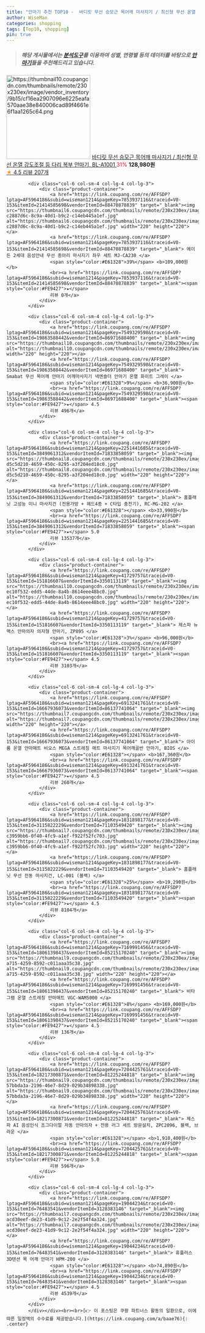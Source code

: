 ```yaml
---
title: "안마기 추천 TOP10 -  바디릿 무선 승모근 목어깨 마사지기 / 최신형 무선 온열 강도조절 등 다리 복부 안마기, BL-A1001 "
author: WiseMan
categories: shopping
tags: [Top10, shopping]
pin: true
---
```


> ##### 해당 게시물에서는 [**분석도구**](https://itemscout.io/)를 이용하여 **성별**, **연령별** 등의 데이터를 바탕으로 [**안마기**](https://link.coupang.com/a/baae76)들을 추천해드리고 있습니다.
<div class="container"><div class="row">
            <div class="col-6 col-sm-4 col-lg-4 col-lg-3">
                <div class="product-container">
                    <a href="https://link.coupang.com/re/AFFSDP?lptag=AF5964186&subid=wiseman1214&pageKey=7655604119&traceid=V0-153&itemId=20381296048&vendorItemId=87464627907" target="_blank"><img src="https://thumbnail10.coupangcdn.com/thumbnails/remote/230x230ex/image/vendor_inventory/9b15/cf16ea2907096e6225eafa570aae38e840006cad89f4661e6f1aa1265c64.png" alt="https://thumbnail10.coupangcdn.com/thumbnails/remote/230x230ex/image/vendor_inventory/9b15/cf16ea2907096e6225eafa570aae38e840006cad89f4661e6f1aa1265c64.png" width="220" height="220"></a>
                    <a href="https://link.coupang.com/re/AFFSDP?lptag=AF5964186&subid=wiseman1214&pageKey=7655604119&traceid=V0-153&itemId=20381296048&vendorItemId=87464627907" target="_blank"> 바디릿 무선 승모근 목어깨 마사지기 / 최신형 무선 온열 강도조절 등 다리 복부 안마기, BL-A1001 </a>
                    <span style="color:#E61328">31%</span> <b>128,980원</b>
                    <br><a href="https://link.coupang.com/re/AFFSDP?lptag=AF5964186&subid=wiseman1214&pageKey=7655604119&traceid=V0-153&itemId=20381296048&vendorItemId=87464627907" target="_blank"><span style="color:#FE9427">★</span> 4.5
                    리뷰 207개</a>
                </div>
            </div>
            
            <div class="col-6 col-sm-4 col-lg-4 col-lg-3">
                <div class="product-container">
                    <a href="https://link.coupang.com/re/AFFSDP?lptag=AF5964186&subid=wiseman1214&pageKey=7853937116&traceid=V0-153&itemId=21414585698&vendorItemId=88470878839" target="_blank"><img src="https://thumbnail6.coupangcdn.com/thumbnails/remote/230x230ex/image/retail/images/4260529316341411-c2887d6c-8c9a-40d1-b9c2-c14eb445a1ef.jpg" alt="https://thumbnail6.coupangcdn.com/thumbnails/remote/230x230ex/image/retail/images/4260529316341411-c2887d6c-8c9a-40d1-b9c2-c14eb445a1ef.jpg" width="220" height="220"></a>
                    <a href="https://link.coupang.com/re/AFFSDP?lptag=AF5964186&subid=wiseman1214&pageKey=7853937116&traceid=V0-153&itemId=21414585698&vendorItemId=88470878839" target="_blank"> 에이든 2세대 음성안내 무선 종아리 마사지기 좌우 세트 MJ-CA230 </a>
                    <span style="color:#E61328">39%</span> <b>109,000원</b>
                    <br><a href="https://link.coupang.com/re/AFFSDP?lptag=AF5964186&subid=wiseman1214&pageKey=7853937116&traceid=V0-153&itemId=21414585698&vendorItemId=88470878839" target="_blank"><span style="color:#FE9427">★</span> 
                    리뷰 0개</a>
                </div>
            </div>
            
            <div class="col-6 col-sm-4 col-lg-4 col-lg-3">
                <div class="product-container">
                    <a href="https://link.coupang.com/re/AFFSDP?lptag=AF5964186&subid=wiseman1214&pageKey=7549329598&traceid=V0-153&itemId=19863588442&vendorItemId=86971688400" target="_blank"><img src="https://thumbnail10.coupangcdn.com/thumbnails/remote/230x230ex/image/vendor_inventory/13e7/98fe126177f7ded2f4fd8bb3c80fa5d5f75b390a8dabf00fdf22685fd60b.jpg" alt="https://thumbnail10.coupangcdn.com/thumbnails/remote/230x230ex/image/vendor_inventory/13e7/98fe126177f7ded2f4fd8bb3c80fa5d5f75b390a8dabf00fdf22685fd60b.jpg" width="220" height="220"></a>
                    <a href="https://link.coupang.com/re/AFFSDP?lptag=AF5964186&subid=wiseman1214&pageKey=7549329598&traceid=V0-153&itemId=19863588442&vendorItemId=86971688400" target="_blank"> Smabat 무선 목어깨 안마기 어깨마사지기 넥엔숄더 안마기 온열 화이트 그레이 </a>
                    <span style="color:#E61328">9%</span> <b>36,900원</b>
                    <br><a href="https://link.coupang.com/re/AFFSDP?lptag=AF5964186&subid=wiseman1214&pageKey=7549329598&traceid=V0-153&itemId=19863588442&vendorItemId=86971688400" target="_blank"><span style="color:#FE9427">★</span> 4.5
                    리뷰 496개</a>
                </div>
            </div>
            
            <div class="col-6 col-sm-4 col-lg-4 col-lg-3">
                <div class="product-container">
                    <a href="https://link.coupang.com/re/AFFSDP?lptag=AF5964186&subid=wiseman1214&pageKey=2251441685&traceid=V0-153&itemId=3849061312&vendorItemId=71833858059" target="_blank"><img src="https://thumbnail8.coupangcdn.com/thumbnails/remote/230x230ex/image/retail/images/97468356623095-d5c5d210-4659-450c-8295-a3f204ed18c0.jpg" alt="https://thumbnail8.coupangcdn.com/thumbnails/remote/230x230ex/image/retail/images/97468356623095-d5c5d210-4659-450c-8295-a3f204ed18c0.jpg" width="220" height="220"></a>
                    <a href="https://link.coupang.com/re/AFFSDP?lptag=AF5964186&subid=wiseman1214&pageKey=2251441685&traceid=V0-153&itemId=3849061312&vendorItemId=71833858059" target="_blank"> 홈플래닛 고성능 미니 마사지건 (전용가방 + 헤드4종 + C타입 충전기), RC-MG-202 </a>
                    <span style="color:#E61328"></span> <b>33,990원</b>
                    <br><a href="https://link.coupang.com/re/AFFSDP?lptag=AF5964186&subid=wiseman1214&pageKey=2251441685&traceid=V0-153&itemId=3849061312&vendorItemId=71833858059" target="_blank"><span style="color:#FE9427">★</span> 5.0
                    리뷰 13537개</a>
                </div>
            </div>
            
            <div class="col-6 col-sm-4 col-lg-4 col-lg-3">
                <div class="product-container">
                    <a href="https://link.coupang.com/re/AFFSDP?lptag=AF5964186&subid=wiseman1214&pageKey=41729757&traceid=V0-153&itemId=151816607&vendorItemId=3350113119" target="_blank"><img src="https://thumbnail10.coupangcdn.com/thumbnails/remote/230x230ex/image/retail/images/1679091962306867-ec10f532-edd5-44de-8a4b-8614eee48bc0.jpg" alt="https://thumbnail10.coupangcdn.com/thumbnails/remote/230x230ex/image/retail/images/1679091962306867-ec10f532-edd5-44de-8a4b-8614eee48bc0.jpg" width="220" height="220"></a>
                    <a href="https://link.coupang.com/re/AFFSDP?lptag=AF5964186&subid=wiseman1214&pageKey=41729757&traceid=V0-153&itemId=151816607&vendorItemId=3350113119" target="_blank"> 제스파 뉴 맥스 안마의자 의자형 안마기, ZP895 </a>
                    <span style="color:#E61328">3%</span> <b>96,000원</b>
                    <br><a href="https://link.coupang.com/re/AFFSDP?lptag=AF5964186&subid=wiseman1214&pageKey=41729757&traceid=V0-153&itemId=151816607&vendorItemId=3350113119" target="_blank"><span style="color:#FE9427">★</span> 4.5
                    리뷰 3103개</a>
                </div>
            </div>
            
            <div class="col-6 col-sm-4 col-lg-4 col-lg-3">
                <div class="product-container">
                    <a href="https://link.coupang.com/re/AFFSDP?lptag=AF5964186&subid=wiseman1214&pageKey=6913241761&traceid=V0-153&itemId=16667936073&vendorItemId=86137741064" target="_blank"><img src="https://thumbnail7.coupangcdn.com/thumbnails/remote/230x230ex/image/vendor_inventory/f6b5/265e7c94a337337aee54249ab28daf9120b1ea5586b4bb3e5003f379d1dd.jpg" alt="https://thumbnail7.coupangcdn.com/thumbnails/remote/230x230ex/image/vendor_inventory/f6b5/265e7c94a337337aee54249ab28daf9120b1ea5586b4bb3e5003f379d1dd.jpg" width="220" height="220"></a>
                    <a href="https://link.coupang.com/re/AFFSDP?lptag=AF5964186&subid=wiseman1214&pageKey=6913241761&traceid=V0-153&itemId=16667936073&vendorItemId=86137741064" target="_blank"> 아이룸 온열 안마매트 비오스 MEGA 스트레칭 매트 마사지기 목어깨골반 안마기, BIOS </a>
                    <span style="color:#E61328"></span> <b>167,360원</b>
                    <br><a href="https://link.coupang.com/re/AFFSDP?lptag=AF5964186&subid=wiseman1214&pageKey=6913241761&traceid=V0-153&itemId=16667936073&vendorItemId=86137741064" target="_blank"><span style="color:#FE9427">★</span> 4.5
                    리뷰 260개</a>
                </div>
            </div>
            
            <div class="col-6 col-sm-4 col-lg-4 col-lg-3">
                <div class="product-container">
                    <a href="https://link.coupang.com/re/AFFSDP?lptag=AF5964186&subid=wiseman1214&pageKey=1831898177&traceid=V0-153&itemId=3115822229&vendorItemId=71103549420" target="_blank"><img src="https://thumbnail7.coupangcdn.com/thumbnails/remote/230x230ex/image/retail/images/6848465164324956-c3959bb6-0f40-4fc9-a1ef-f922f52fc703.jpg" alt="https://thumbnail7.coupangcdn.com/thumbnails/remote/230x230ex/image/retail/images/6848465164324956-c3959bb6-0f40-4fc9-a1ef-f922f52fc703.jpg" width="220" height="220"></a>
                    <a href="https://link.coupang.com/re/AFFSDP?lptag=AF5964186&subid=wiseman1214&pageKey=1831898177&traceid=V0-153&itemId=3115822229&vendorItemId=71103549420" target="_blank"> 홈플래닛 무선 전동 마사지건, LC-001 (블랙) </a>
                    <span style="color:#E61328">25%</span> <b>19,290원</b>
                    <br><a href="https://link.coupang.com/re/AFFSDP?lptag=AF5964186&subid=wiseman1214&pageKey=1831898177&traceid=V0-153&itemId=3115822229&vendorItemId=71103549420" target="_blank"><span style="color:#FE9427">★</span> 4.5
                    리뷰 8104개</a>
                </div>
            </div>
            
            <div class="col-6 col-sm-4 col-lg-4 col-lg-3">
                <div class="product-container">
                    <a href="https://link.coupang.com/re/AFFSDP?lptag=AF5964186&subid=wiseman1214&pageKey=7169991456&traceid=V0-153&itemId=18061398437&vendorItemId=85215170240" target="_blank"><img src="https://thumbnail9.coupangcdn.com/thumbnails/remote/230x230ex/image/retail/images/2023/02/28/18/8/8f45010f-a715-4259-8592-c011aaa35c38.jpg" alt="https://thumbnail9.coupangcdn.com/thumbnails/remote/230x230ex/image/retail/images/2023/02/28/18/8/8f45010f-a715-4259-8592-c011aaa35c38.jpg" width="220" height="220"></a>
                    <a href="https://link.coupang.com/re/AFFSDP?lptag=AF5964186&subid=wiseman1214&pageKey=7169991456&traceid=V0-153&itemId=18061398437&vendorItemId=85215170240" target="_blank"> 비타그램 온열 스트레칭 안마매트 VGC-WAM5000 </a>
                    <span style="color:#E61328">8%</span> <b>169,000원</b>
                    <br><a href="https://link.coupang.com/re/AFFSDP?lptag=AF5964186&subid=wiseman1214&pageKey=7169991456&traceid=V0-153&itemId=18061398437&vendorItemId=85215170240" target="_blank"><span style="color:#FE9427">★</span> 4.5
                    리뷰 136개</a>
                </div>
            </div>
            
            <div class="col-6 col-sm-4 col-lg-4 col-lg-3">
                <div class="product-container">
                    <a href="https://link.coupang.com/re/AFFSDP?lptag=AF5964186&subid=wiseman1214&pageKey=7204425761&traceid=V0-153&itemId=18217300871&vendorItemId=81225244818" target="_blank"><img src="https://thumbnail9.coupangcdn.com/thumbnails/remote/230x230ex/image/retail/images/2971379506431552-57bbda3a-2196-46e7-8d29-029b34898338.jpg" alt="https://thumbnail9.coupangcdn.com/thumbnails/remote/230x230ex/image/retail/images/2971379506431552-57bbda3a-2196-46e7-8d29-029b34898338.jpg" width="220" height="220"></a>
                    <a href="https://link.coupang.com/re/AFFSDP?lptag=AF5964186&subid=wiseman1214&pageKey=7204425761&traceid=V0-153&itemId=18217300871&vendorItemId=81225244818" target="_blank"> 제스파 AI 음성인식 조그다이얼 자동 안마의자 + 전용 러그 세트 방문설치, ZPC2096, 블랙, 브라운 </a>
                    <span style="color:#E61328"></span> <b>1,910,400원</b>
                    <br><a href="https://link.coupang.com/re/AFFSDP?lptag=AF5964186&subid=wiseman1214&pageKey=7204425761&traceid=V0-153&itemId=18217300871&vendorItemId=81225244818" target="_blank"><span style="color:#FE9427">★</span> 5.0
                    리뷰 596개</a>
                </div>
            </div>
            
            <div class="col-6 col-sm-4 col-lg-4 col-lg-3">
                <div class="product-container">
                    <a href="https://link.coupang.com/re/AFFSDP?lptag=AF5964186&subid=wiseman1214&pageKey=19044234&traceid=V0-153&itemId=76483541&vendorItemId=3128383146" target="_blank"><img src="https://thumbnail7.coupangcdn.com/thumbnails/remote/230x230ex/image/retail/images/4340730149450124-acd30eef-de23-41d9-9c12-2e2f54f4a324.jpg" alt="https://thumbnail7.coupangcdn.com/thumbnails/remote/230x230ex/image/retail/images/4340730149450124-acd30eef-de23-41d9-9c12-2e2f54f4a324.jpg" width="220" height="220"></a>
                    <a href="https://link.coupang.com/re/AFFSDP?lptag=AF5964186&subid=wiseman1214&pageKey=19044234&traceid=V0-153&itemId=76483541&vendorItemId=3128383146" target="_blank"> 휴플러스 3D텐션 목 어깨 안마기 HPM-200 </a>
                    <span style="color:#E61328"></span> <b>74,890원</b>
                    <br><a href="https://link.coupang.com/re/AFFSDP?lptag=AF5964186&subid=wiseman1214&pageKey=19044234&traceid=V0-153&itemId=76483541&vendorItemId=3128383146" target="_blank"><span style="color:#FE9427">★</span> 4.5
                    리뷰 4539개</a>
                </div>
            </div>
            </div></div><br><br>[👉 이 포스팅은 쿠팡 파트너스 활동의 일환으로, 이에 따른 일정액의 수수료를 제공받습니다.](https://link.coupang.com/a/baae76){: .center}